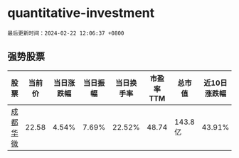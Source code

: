 # quantitative-investment

`最后更新时间：2024-02-22 12:06:37 +0800`

## 强势股票

|股票|当前价|当日涨跌幅|当日振幅|当日换手率|市盈率TTM|总市值|近10日涨跌幅|
|----|----|----|----|----|----|----|----|
|[成都华微](https://xueqiu.com/S/SH688709)|22.58|4.54%|7.69%|22.52%|48.74|143.8亿|43.91%|
